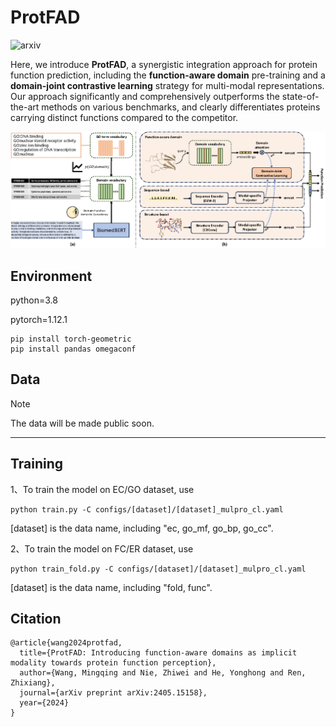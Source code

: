 # ProtFAD

![arxiv](https://img.shields.io/badge/arxiv-2405.15158-red?logo=arxiv&logoColor=%23B31B1B&logoSize=auto&labelColor=red&color=gray&link=https%3A%2F%2Fdoi.org%2F10.48550%2FarXiv.2405.15158) 

Here, we introduce **ProtFAD**, a synergistic integration approach for protein function prediction, including the **function-aware domain** pre-training and a **domain-joint contrastive learning** strategy for multi-modal representations. Our approach significantly and comprehensively outperforms the state-of-the-art methods on various benchmarks, and clearly differentiates proteins carrying distinct functions compared to the competitor. 

![main](figures/main.png)



## Environment

python=3.8   

pytorch=1.12.1

```shell
pip install torch-geometric
pip install pandas omegaconf
```



## Data

> [!NOTE]
>
> The data will be made public soon.

****



## Training

1、To train the model on EC/GO dataset, use

```shell
python train.py -C configs/[dataset]/[dataset]_mulpro_cl.yaml
```

[dataset] is the data name, including "ec, go_mf, go_bp, go_cc".



2、To train the model on FC/ER dataset, use

```
python train_fold.py -C configs/[dataset]/[dataset]_mulpro_cl.yaml
```

[dataset] is the data name, including "fold, func".



## Citation

```
@article{wang2024protfad,
  title={ProtFAD: Introducing function-aware domains as implicit modality towards protein function perception},
  author={Wang, Mingqing and Nie, Zhiwei and He, Yonghong and Ren, Zhixiang},
  journal={arXiv preprint arXiv:2405.15158},
  year={2024}
}
```

